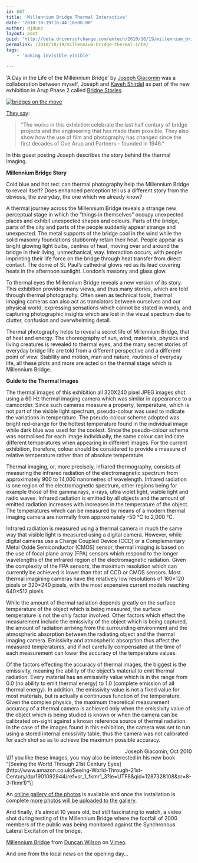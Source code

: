 ```yaml
---
id: 607
title: 'Millennium Bridge Thermal Interactive'
date: '2010-10-19T16:44:18+00:00'
author: djdunc
layout: post
guid: 'http://beta.driversofchange.com/emtech/2010/10/19/millennium_bridge_thermal_inte/'
permalink: /2010/10/19/millennium-bridge-thermal-inte/
tags:
    - 'making invisible visible'

---
```


‘A Day in the Life of the Millennium Bridge’ by [Joseph Giacomin](http://www.perceptionenhancement.com/) was a collaboration between myself, Joseph and [Kaveh Shirdel](http://www.kavehshirdel.com/) as part of the new exhibition in Arup Phase 2 called [Bridge Stories](http://www.arup.com/News/Events_and_exhibitions/Bridge_Stories.aspx#!).

[![bridges on the move](https://i0.wp.com/farm5.static.flickr.com/4108/5097103140_f75cc242b5.jpg?resize=500%2C281)](http://www.flickr.com/photos/pseudonomad/5097103140/ "bridges on the move by pseudonomad, on Flickr")

[They say](http://www.arup.com/News/Events_and_exhibitions/Bridge_Stories.aspx#!):

> “The works in this exhibition celebrate the last half century of bridge projects and the engineering that has made them possible. They also show how the use of film and photography has changed since the first decades of Ove Arup and Partners – founded in 1946.”

In this guest posting Joseph describes the story behind the thermal imaging.

**Millennium Bridge Story**

Cold blue and hot red: can thermal photography help the Millennium Bridge to reveal itself? Does enhanced perception tell us a different story from the obvious, the everyday, the one which we already know?

A thermal journey across the Millennium Bridge reveals a strange new perceptual stage in which the “things in themselves” occupy unexpected places and exhibit unexpected shapes and colours. Parts of the bridge, parts of the city and parts of the people suddenly appear strange and unexpected. The metal supports of the bridge cool in the wind while the solid masonry foundations stubbornly retain their heat. People appear as bright glowing light bulbs, centres of heat, moving over and around the bridge in their living, unmechanical, way. Interaction occurs, with people imprinting their life force on the bridge through heat transfer from direct contact. The dome of St. Paul’s cathedral glows red as its lead covering heats in the afternoon sunlight. London’s masonry and glass glow.

To thermal eyes the Millennium Bridge reveals a new version of its story. This exhibition provides many views, and thus many stories, which are told through thermal photography. Often seen as technical tools, thermal imaging cameras can also act as translators between ourselves and our physical world, expressing sensations which cannot be stated in words, and capturing photographic insights which are lost in the visual spectrum due to clutter, confusion and overwhelming detail.

Thermal photography helps to reveal a secret life of Millennium Bridge, that of heat and energy. The choreography of sun, wind, materials, physics and living creatures is revealed to thermal eyes, and the many secret stories of everyday bridge life are told from a different perspective and a different point of view. Stability and motion, man and nature, routines of everyday life, all these plots and more are acted on the thermal stage which is Millennium Bridge.

**Guide to the Thermal Images**

The thermal images of this exhibition all 320X240 pixel JPEG images shot using a 60 Hz thermal imaging camera which was similar in appearance to a camcorder. Since such cameras measure a property, temperature, which is not part of the visible light spectrum, pseudo-colour was used to indicate the variations in temperature. The pseudo-colour scheme adopted was bright red-orange for the hottest temperature found in the individual image while dark blue was used for the coolest. Since the pseudo-colour scheme was normalised for each image individually, the same colour can indicate different temperatures when appearing in different images. For the current exhibition, therefore, colour should be considered to provide a measure of relative temperature rather than of absolute temperature.

Thermal imaging, or, more precisely, infrared thermography, consists of measuring the infrared radiation of the electromagnetic spectrum from approximately 900 to 14,000 nanometres of wavelength. Infrared radiation is one region of the electromagnetic spectrum, other regions being for example those of the gamma rays, x-rays, ultra violet light, visible light and radio waves. Infrared radiation is emitted by all objects and the amount of emitted radiation increases with increases in the temperature of the object. The temperatures which can be measured by means of a modern thermal imaging camera are normally from approximately -50 °C to 2,000 °C.

Infrared radiation is measured using a thermal camera in much the same way that visible light is measured using a digital camera. However, while digital cameras use a Charge Coupled Device (CCD) or a Complementary Metal Oxide Semiconductor (CMOS) sensor, thermal imaging is based on the use of focal plane array (FPA) sensors which respond to the longer wavelengths of the infrared region of the electromagnetic radiation. Given the complexity of the FPA sensors, the maximum resolution which can currently be achieved is lower than that of CCD or CMOS sensors. Most thermal imagining cameras have the relatively low resolutions of 160×120 pixels or 320×240 pixels, with the most expensive current models reaching 640×512 pixels.

While the amount of thermal radiation depends greatly on the surface temperature of the object which is being measured, the surface temperature is not the only factor involved. Other factors which effect the measurement include the emissivity of the object which is being captured, the amount of radiation arriving from the surrounding environment and the atmospheric absorption between the radiating object and the thermal imaging camera. Emissivity and atmospheric absorption thus affect the measured temperatures, and if not carefully compensated at the time of each measurement can lower the accuracy of the temperature values.

Of the factors effecting the accuracy of thermal images, the biggest is the emissivity, meaning the ability of the object’s material to emit thermal radiation. Every material has an emissivity value which is in the range from 0.0 (no ability to emit thermal energy) to 1.0 (complete emission of all thermal energy). In addition, the emissivity value is not a fixed value for most materials, but is actually a continuous function of the temperature. Given the complex physics, the maximum theoretical measurement accuracy of a thermal camera is achieved only when the emissivity value of the object which is being studied is known or when the camera can be calibrated on-sight against a known reference source of thermal radiation. In the case of the images found in this exhibition, the camera was set to run using a stored internal emissivity table, thus the camera was not calibrated for each shot so as to achieve the maximum possible accuracy.

<div style="text-align: right">Joseph Giacomin, Oct 2010 </div>\[If you like these images, you may also be interested in his new book “[Seeing the World Through 21st Century Eyes](http://www.amazon.co.uk/Seeing-World-Through-21st-Century/dp/1901092844/ref=sr_1_fkmr1_3?ie=UTF8&qid=1287328108&sr=8-3-fkmr1)“\]

An [online gallery of the photos](http://www.flickr.com/photos/pseudonomad/sets/72157625198297976/) is available and once the installation is complete [more photos will be uploaded to the gallery](http://www.flickr.com/photos/pseudonomad/sets/72157625203531742/with/5097103140/).

And finally, it’s almost 10 years old, but still fascinating to watch, a video shot during testing of the Millennium Bridge where the footfall of 2000 members of the public was being monitored against the Synchronous Lateral Excitation of the bridge.

[Millennium Bridge](http://vimeo.com/6804670) from [Duncan Wilson](http://vimeo.com/djdunc) on [Vimeo](http://vimeo.com).

And one from the local news on the opening day…